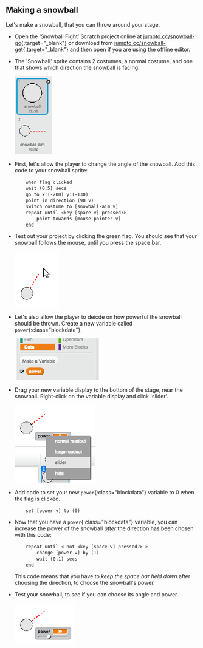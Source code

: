## Making a snowball

Let's make a snowball, that you can throw around your stage.



+ Open the ‘Snowball Fight’ Scratch project online at [jumpto.cc/snowball-go](http://jumpto.cc/snowball-go){:target="_blank"} or download from [jumpto.cc/snowball-get](http://jumpto.cc/snowball-get){:target="_blank"} and then open if you are using the offline editor.

+ The 'Snowball' sprite contains 2 costumes, a normal costume, and one that shows which direction the snowball is facing.

	![screenshot](images/snow-costume.png)

+ First, let's allow the player to change the angle of the snowball. Add this code to your snowball sprite:

	```blocks
		when flag clicked
		wait (0.5) secs
		go to x:(-200) y:(-130)
		point in direction (90 v)
		switch costume to [snowball-aim v]
		repeat until <key [space v] pressed?>
			point towards [mouse-pointer v]
		end
	```

+ Test out your project by clicking the green flag. You should see that your snowball follows the mouse, until you press the space bar.

	![screenshot](images/snow-mouse.png)

+ Let's also allow the player to deicde on how powerful the snowball should be thrown. Create a new variable called `power`{:class="blockdata"}.

	![screenshot](images/snow-power.png)

+ Drag your new variable display to the bottom of the stage, near the snowball. Right-click on the variable display and click 'slider'.

	![screenshot](images/snow-slider.png)

+ Add code to set your new `power`{:class="blockdata"} variable to 0 when the flag is clicked.

	```blocks
		set [power v] to (0)
	```

+ Now that you have a `power`{:class="blockdata"} variable, you can increase the power of the snowball _after_ the direction has been chosen with this code:

	```blocks
		repeat until < not <key [space v] pressed?> >
			change [power v] by (1)
			wait (0.1) secs
		end
	```

	This code means that you have to _keep the space bar held down_ after choosing the direction, to choose the snowball's power.

+ Test your snowball, to see if you can choose its angle and power.

	![screenshot](images/snow-test.png)

